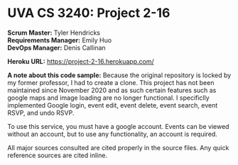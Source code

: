 # UVA CS 3240: Project 2-16

<strong>Scrum Master:</strong> Tyler Hendricks<br>
<strong>Requirements Manager:</strong> Emily Huo<br>
<strong>DevOps Manager:</strong> Denis Callinan<br>

<strong>Heroku URL:</strong> https://project-2-16.herokuapp.com/

<strong>A note about this code sample:</strong> Because the original repository is locked by my former professor, I had to create a clone. This project has not been maintained since November 2020 and as such certain features such as google maps and image loading are no longer functional. I specificlly implemented Google login, event edit, event delete, event search, event RSVP, and undo RSVP.

To use this service, you must have a google account. Events can be viewed without an account,
but to use any functionality, an account is required. 

All major sources consulted are cited properly in the source files. Any quick reference
sources are cited inline. 
